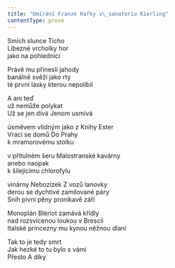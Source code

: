 ```yaml
---
title: "Umírání Franze Kafky v\_sanatoriu Kierling"
contentType: prose
---
```


<section>

Smích slunce Ticho  
Líbezné vrcholky hor  
jako na pohlednici

Právě mu přinesli jahody  
banálně svěží jako rty  
té první lásky kterou nepolíbil

A ani teď  
už nemůže polykat  
Už se jen dívá Jenom usmívá

úsměvem vlídným jako z Knihy Ester  
Vrací se domů Do Prahy  
k mramorovému stolku

v přítulném šeru Malostranské kavárny  
anebo naopak  
k šílejícímu chlorofylu

vinárny Nebozízek Z vozů lanovky  
derou se dychtivé zamilované páry  
Sníh pivní pěny pronikavě září

Monoplán Blériot zamává křídly  
nad rozsvícenou loukou v Brescii  
Italské princezny mu kynou něžnou dlaní

Tak to je tedy smrt  
Jak hezké to tu bylo s vámi  
Přesto A díky

</section>
